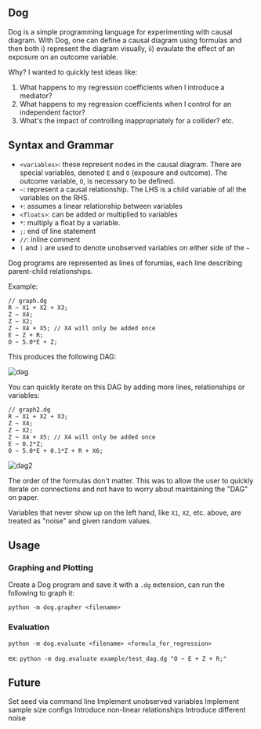 Dog
------


Dog is a simple programming language for experimenting with causal diagram. With Dog, one can define a causal diagram using formulas and then both i) represent the diagram visually, ii) evaulate the effect of an exposure on an outcome variable. 

Why? I wanted to quickly test ideas like:

1) What happens to my regression coefficients when I introduce a mediator?
2) What happens to my regression coefficients when I control for an independent factor?
3) What's the impact of controlling inappropriately for a collider?
etc.


Syntax and Grammar
----------------------

 - `<variables>`: these represent nodes in the causal diagram. There are  special variables, denoted `E` and `O` (exposure and outcome). The outcome variable, `O`, is necessary to be defined. 
 - `~`: represent a causal relationship. The LHS is a child variable of all the  variables on the RHS.
 - `+`: assumes a linear relationship between variables
 - `<floats>`: can be added or multiplied to variables
 - `*`: multiply a float by a variable.
 - `;`: end of line statement
 - `//`: inline comment
 - `(` and `)` are used to denote unobserved variables on either side of the `~`

Dog programs are represented as lines of forumlas, each line describing parent-child relationships. 

Example:

```
// graph.dg
R ~ X1 + X2 + X3;
Z ~ X4;
Z ~ X2;
Z ~ X4 + X5; // X4 will only be added once
E ~ Z + R;
O ~ 5.0*E + Z;
```

This produces the following DAG:

![dag](https://imgur.com/xMIOe00.png)

You can quickly iterate on this DAG by adding more lines, relationships or variables:

```
// graph2.dg
R ~ X1 + X2 + X3;
Z ~ X4;
Z ~ X2;
Z ~ X4 + X5; // X4 will only be added once
E ~ 0.2*Z;
O ~ 5.0*E + 0.1*Z + R + X6;
```

![dag2](https://imgur.com/yo5uBQJ.png)

The order of the formulas don't matter. This was to allow the user to quickly iterate on connections and not have to worry about maintaining the "DAG" on paper. 

Variables that never show up on the left hand, like `X1`, `X2`, etc. above, are treated as "noise" and given random values. 


Usage
----------

### Graphing and Plotting
Create a Dog program and save it with a `.dg` extension, can run the following to graph it:

`python -m dog.grapher <filename>`

### Evaluation
`python -m dog.evaluate <filename> <formula_for_regression>`

ex:
`python -m dog.evaluate example/test_dag.dg "O ~ E + Z + R;"`


Future
--------
Set seed via command line
Implement unobserved variables
Implement sample size configs
Introduce non-linear relationships
Introduce different noise